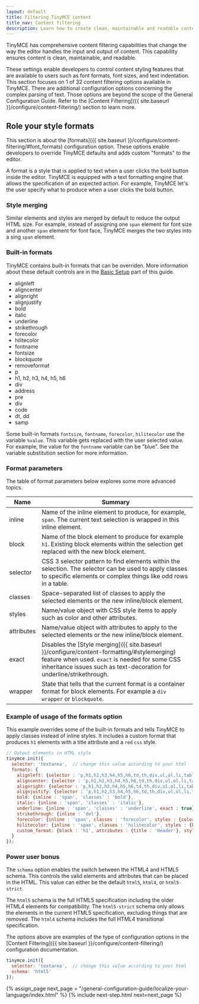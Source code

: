 ```yaml
---
layout: default
title: Filtering TinyMCE content
title_nav: Content filtering
description: Learn how to create clean, maintainable and readable content.
---
```


TinyMCE has comprehensive content filtering capabilities that change the way the editor handles the input and output of content. This capability ensures content is clean, maintainable, and readable.

These settings enable developers to control content styling features that are available to users such as font formats, font sizes, and text indentation. This section focuses on 1 of 32 content filtering options available in TinyMCE. There are additional configuration options concerning the complex parsing of text. Those options are beyond the scope of the General Configuration Guide. Refer to the [Content Filtering]({{ site.baseurl }}/configure/content-filtering/) section to learn more.


## Role your style formats

This section is about the [formats]({{ site.baseurl }}/configure/content-filtering/#font_formats) configuration option. These options enable developers to override TinyMCE defaults and adds custom "formats" to the editor.  

A format is a style that is applied to text when a user clicks the bold button inside the editor. TinyMCE is equipped with a text formatting engine that allows the specification of an expected action. For example, TinyMCE let's the user specify what to produce when a user clicks the bold button.

### Style merging

Similar elements and styles are merged by default to reduce the output HTML size. For example, instead of assigning one `span` element for font size and another `span` element for font face, TinyMCE merges the two styles into a sing `span` element.

### Built-in formats

TinyMCE contains built-in formats that can be overriden. More information about these default controls are in the [Basic Setup](../basic-setup) part of this guide. 

* alignleft
* aligncenter
* alignright
* alignjustify
* bold
* italic
* underline
* strikethrough
* forecolor
* hilitecolor
* fontname
* fontsize
* blockquote
* removeformat
* p
* h1, h2, h3, h4, h5, h6
* div
* address
* pre
* div
* code
* dt, dd
* samp

Some built-in formats `fontsize`, `fontname`, `forecolor`, `hilitecolor` use the variable `%value`. This variable gets replaced with the user selected value. For example, the value for the `fontname` variable can be "blue". See the variable substitution section for more information. 

### Format parameters

The table of format parameters below explores some more advanced topics.

| Name       | Summary          |
|------------|------------------|
| inline     | Name of the inline element to produce, for example, `span`. The current text selection is wrapped in this inline element.
| block      | Name of the block element to produce for example `h1`. Existing block elements within the selection get replaced with the new block element. |
| selector   | CSS 3 selector pattern to find elements within the selection. The selector can be used to apply classes to specific elements or complex things like odd rows in a table. |
| classes    | Space-separated list of classes to apply the selected elements or the new inline/block element. |
| styles     | Name/value object with CSS style items to apply such as color and other attributes. |
| attributes | Name/value object with attributes to apply to the selected elements or the new inline/block element. |
| exact      | Disables the [Style merging]({{ site.baseurl }}/configure/content-formatting/#stylemerging) feature when used. `exact` is needed for some CSS inheritance issues such as text-decoration for underline/strikethrough. |
| wrapper    | State that tells that the current format is a container format for block elements. For example a `div wrapper` or `blockquote`. |

### Example of usage of the formats option

This example overrides some of the built-in formats and tells TinyMCE to apply classes instead of inline styles. It includes a custom format that produces `h1` elements with a title attribute and a `red` `css` style.

```js
// Output elements in HTML style
tinymce.init({
  selector: 'textarea',  // change this value according to your html
  formats: {
    alignleft: {selector : 'p,h1,h2,h3,h4,h5,h6,td,th,div,ul,ol,li,table,img', classes : 'left'},
    aligncenter: {selector : 'p,h1,h2,h3,h4,h5,h6,td,th,div,ul,ol,li,table,img', classes : 'center'},
    alignright: {selector : 'p,h1,h2,h3,h4,h5,h6,td,th,div,ul,ol,li,table,img', classes : 'right'},
    alignjustify: {selector : 'p,h1,h2,h3,h4,h5,h6,td,th,div,ul,ol,li,table,img', classes : 'full'},
    bold: {inline : 'span', 'classes' : 'bold'},
    italic: {inline : 'span', 'classes' : 'italic'},
    underline: {inline : 'span', 'classes' : 'underline', exact : true},
    strikethrough: {inline : 'del'},
    forecolor: {inline : 'span', classes : 'forecolor', styles : {color : '%value'}},
    hilitecolor: {inline : 'span', classes : 'hilitecolor', styles : {backgroundColor : '%value'}},
    custom_format: {block : 'h1', attributes : {title : 'Header'}, styles : {color : 'red'}}
  }
});
```


### Power user bonus

The `schema` option enables the switch between the HTML4 and HTML5 schema. This controls the valid elements and attributes that can be placed in the HTML. This value can either be the default `html5`, `html4`, or `html5-strict`.

The `html5` schema is the full HTML5 specification including the older HTML4 elements for compatibility. The `html5-strict` schema only allows the elements in the current HTML5 specification, excluding things that are removed. The `html4` schema includes the full HTML4 transitional specification.

The options above are examples of the type of configuration options in the [Content Filtering]({{ site.baseurl }}/configure/content-filtering/) configuration documentation.

```js
tinymce.init({
  selector: 'textarea',  // change this value according to your html
  schema: 'html5'
});
```

{% assign_page next_page = "/general-configuration-guide/localize-your-language/index.html" %}
{% include next-step.html next=next_page %}
